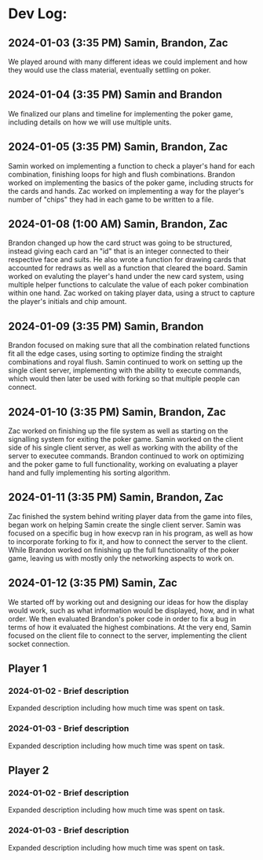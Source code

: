 # Dev Log:

## 2024-01-03 (3:35 PM) Samin, Brandon, Zac
We played around with many different ideas we could implement and how they would use the class material, eventually settling on poker.

## 2024-01-04 (3:35 PM) Samin and Brandon
We finalized our plans and timeline for implementing the poker game, including details on how we will use multiple units.

## 2024-01-05 (3:35 PM) Samin, Brandon, Zac
Samin worked on implementing a function to check a player's hand for each combination, finishing loops for high and flush combinations.
Brandon worked on implementing the basics of the poker game, including structs for the cards and hands.
Zac worked on implementing a way for the player's number of "chips" they had in each game to be written to a file.

## 2024-01-08 (1:00 AM) Samin, Brandon, Zac
Brandon changed up how the card struct was going to be structured, instead giving each card an "id" that is an integer connected to their respective face and suits. He also wrote a function for drawing cards that accounted for redraws as well as a function that cleared the board. Samin worked on evaluting the player's hand under the new card system, using multiple helper functions to calculate the value of each poker combination within one hand. Zac worked on taking player data, using a struct to capture the player's initials and chip amount.

## 2024-01-09 (3:35 PM) Samin, Brandon
Brandon focused on making sure that all the combination related functions fit all the edge cases, using sorting to optimize finding the straight combinations and royal flush. Samin continued to work on setting up the single client server, implementing with the ability to execute commands, which would then later be used with forking so that multiple people can connect. 

## 2024-01-10 (3:35 PM) Samin, Brandon, Zac
Zac worked on finishing up the file system as well as starting on the signalling system for exiting the poker game. Samin worked on the client side of his single client server, as well as working with the ability of the server to executee commands. Brandon continued to work on optimizing and the poker game to full functionality, working on evaluating a player hand and fully implementing his sorting algorithm. 

## 2024-01-11 (3:35 PM) Samin, Brandon, Zac
Zac finished the system behind writing player data from the game into files, began work on helping Samin create the single client server. Samin was focused on a specific bug in how execvp ran in his program, as well as how to incorporate forking to fix it, and how to connect the server to the client. While Brandon worked on finishing up the full functionality of the poker game, leaving us with mostly only the networking aspects to work on.

## 2024-01-12 (3:35 PM) Samin, Zac
We started off by working out and designing our ideas for how the display would work, such as what information would be displayed, how, and in what order. We then evaluated Brandon's poker code in order to fix a bug in terms of how it evaluated the highest combinations. At the very end, Samin focused on the client file to connect to the server, implementing the client socket connection.

## Player 1

### 2024-01-02 - Brief description
Expanded description including how much time was spent on task.

### 2024-01-03 - Brief description
Expanded description including how much time was spent on task.

## Player 2

### 2024-01-02 - Brief description
Expanded description including how much time was spent on task.

### 2024-01-03 - Brief description
Expanded description including how much time was spent on task.
